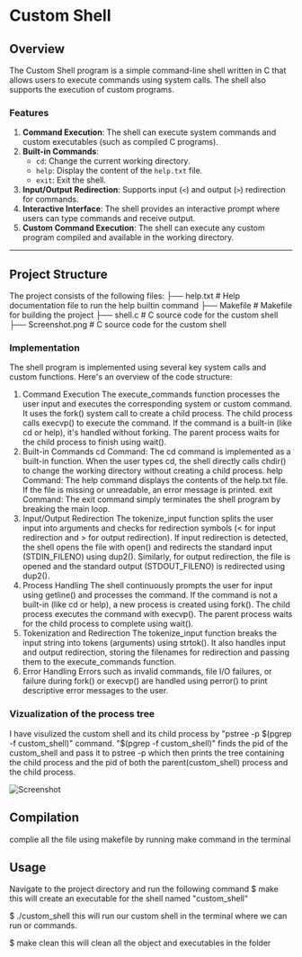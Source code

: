 # Custom Shell

## Overview

The Custom Shell program is a simple command-line shell written in C that allows users to execute commands using system calls. The shell also supports the execution of custom programs.

### Features

1. **Command Execution**: The shell can execute system commands and custom executables (such as compiled C programs).
2. **Built-in Commands**:
   - `cd`: Change the current working directory.
   - `help`: Display the content of the `help.txt` file.
   - `exit`: Exit the shell.
3. **Input/Output Redirection**: Supports input (`<`) and output (`>`) redirection for commands.
4. **Interactive Interface**: The shell provides an interactive prompt where users can type commands and receive output.
5. **Custom Command Execution**: The shell can execute any custom program compiled and available in the working directory.

---

## Project Structure

The project consists of the following files:
├── help.txt # Help documentation file to run the help builtin command
├── Makefile # Makefile for building the project 
├── shell.c # C source code for the custom shell
├── Screenshot.png # C source code for the custom shell


### Implementation

The shell program is implemented using several key system calls and custom functions. Here's an overview of the code structure:
1. Command Execution
The execute_commands function processes the user input and executes the corresponding system or custom command.
It uses the fork() system call to create a child process. The child process calls execvp() to execute the command. If the command is a built-in (like cd or help), it's handled without forking.
The parent process waits for the child process to finish using wait().
2. Built-in Commands
cd Command: The cd command is implemented as a built-in function. When the user types cd, the shell directly calls chdir() to change the working directory without creating a child process.
help Command: The help command displays the contents of the help.txt file. If the file is missing or unreadable, an error message is printed.
exit Command: The exit command simply terminates the shell program by breaking the main loop.
3. Input/Output Redirection
The tokenize_input function splits the user input into arguments and checks for redirection symbols (< for input redirection and > for output redirection).
If input redirection is detected, the shell opens the file with open() and redirects the standard input (STDIN_FILENO) using dup2().
Similarly, for output redirection, the file is opened and the standard output (STDOUT_FILENO) is redirected using dup2().
4. Process Handling
The shell continuously prompts the user for input using getline() and processes the command.
If the command is not a built-in (like cd or help), a new process is created using fork(). The child process executes the command with execvp().
The parent process waits for the child process to complete using wait().
5. Tokenization and Redirection
The tokenize_input function breaks the input string into tokens (arguments) using strtok().
It also handles input and output redirection, storing the filenames for redirection and passing them to the execute_commands function.
6. Error Handling
Errors such as invalid commands, file I/O failures, or failure during fork() or execvp() are handled using perror() to print descriptive error messages to the user.

### Vizualization of the process tree
I have visulized the custom shell and its child process by "pstree -p $(pgrep -f custom_shell)" command. 
"$(pgrep -f custom_shell)" finds the pid of the custom_shell and pass it to pstree -p which then prints the tree containing the child process and the pid of both the parent(custom_shell) process and the child process.


![Screenshot](https://github.com/user-attachments/assets/383e83b0-e26b-4094-83c6-be8e68035cdb)


## Compilation

complie all the file using makefile by running make command in the terminal

## Usage

Navigate to the project directory and run the following command
$ make
this will create an executable for the shell named "custom_shell"

$ ./custom_shell
this will run our custom shell in the terminal where we can run or commands.

$ make clean
this will clean all the object and executables in the folder
